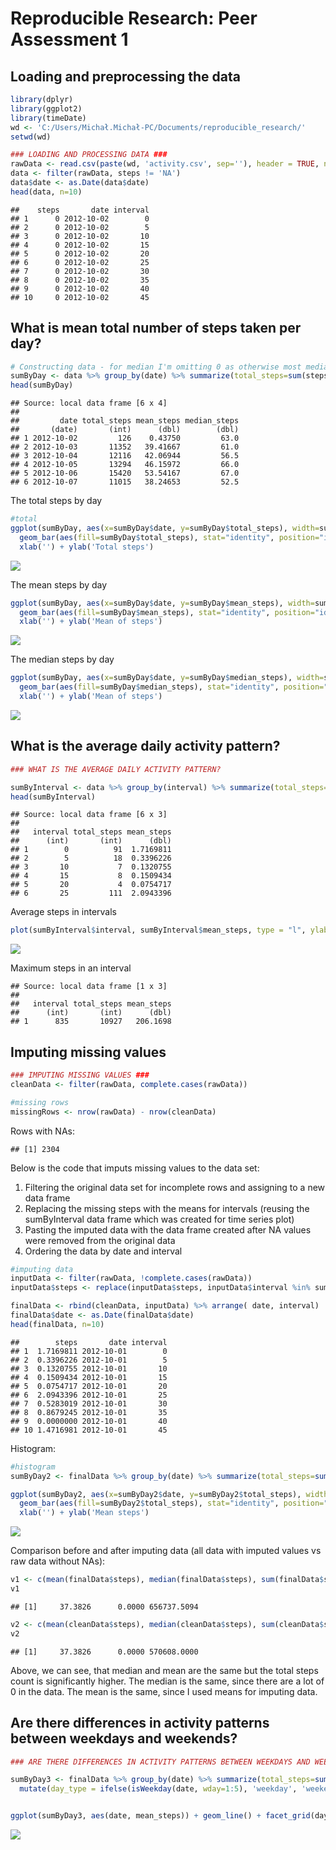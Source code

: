 # Reproducible Research: Peer Assessment 1


## Loading and preprocessing the data

```r
library(dplyr)
library(ggplot2)
library(timeDate)
wd <- 'C:/Users/Michał.Michał-PC/Documents/reproducible_research/'
setwd(wd)

### LOADING AND PROCESSING DATA ###
rawData <- read.csv(paste(wd, 'activity.csv', sep=''), header = TRUE, na.strings = "NA")
data <- filter(rawData, steps != 'NA')
data$date <- as.Date(data$date)
head(data, n=10)
```

```
##    steps       date interval
## 1      0 2012-10-02        0
## 2      0 2012-10-02        5
## 3      0 2012-10-02       10
## 4      0 2012-10-02       15
## 5      0 2012-10-02       20
## 6      0 2012-10-02       25
## 7      0 2012-10-02       30
## 8      0 2012-10-02       35
## 9      0 2012-10-02       40
## 10     0 2012-10-02       45
```



## What is mean total number of steps taken per day?


```r
# Constructing data - for median I'm omitting 0 as otherwise most median values for days would be 0
sumByDay <- data %>% group_by(date) %>% summarize(total_steps=sum(steps), mean_steps=mean(steps), median_steps=median(steps[steps>0]))
head(sumByDay)
```

```
## Source: local data frame [6 x 4]
## 
##         date total_steps mean_steps median_steps
##       (date)       (int)      (dbl)        (dbl)
## 1 2012-10-02         126    0.43750         63.0
## 2 2012-10-03       11352   39.41667         61.0
## 3 2012-10-04       12116   42.06944         56.5
## 4 2012-10-05       13294   46.15972         66.0
## 5 2012-10-06       15420   53.54167         67.0
## 6 2012-10-07       11015   38.24653         52.5
```

The total steps by day


```r
#total
ggplot(sumByDay, aes(x=sumByDay$date, y=sumByDay$total_steps), width=sumByDay$length) +
  geom_bar(aes(fill=sumByDay$total_steps), stat="identity", position="identity") + 
  xlab('') + ylab('Total steps') 
```

![](PA1_template_files/figure-html/unnamed-chunk-3-1.png)<!-- -->

The mean steps by day


```r
ggplot(sumByDay, aes(x=sumByDay$date, y=sumByDay$mean_steps), width=sumByDay$length) +
  geom_bar(aes(fill=sumByDay$mean_steps), stat="identity", position="identity") + 
  xlab('') + ylab('Mean of steps') 
```

![](PA1_template_files/figure-html/unnamed-chunk-4-1.png)<!-- -->

The median steps by day


```r
ggplot(sumByDay, aes(x=sumByDay$date, y=sumByDay$median_steps), width=sumByDay$length) +
  geom_bar(aes(fill=sumByDay$median_steps), stat="identity", position="identity") + 
  xlab('') + ylab('Mean of steps') 
```

![](PA1_template_files/figure-html/unnamed-chunk-5-1.png)<!-- -->


## What is the average daily activity pattern?


```r
### WHAT IS THE AVERAGE DAILY ACTIVITY PATTERN?

sumByInterval <- data %>% group_by(interval) %>% summarize(total_steps=sum(steps), mean_steps=mean(steps))
head(sumByInterval)
```

```
## Source: local data frame [6 x 3]
## 
##   interval total_steps mean_steps
##      (int)       (int)      (dbl)
## 1        0          91  1.7169811
## 2        5          18  0.3396226
## 3       10           7  0.1320755
## 4       15           8  0.1509434
## 5       20           4  0.0754717
## 6       25         111  2.0943396
```

Average steps in intervals


```r
plot(sumByInterval$interval, sumByInterval$mean_steps, type = "l", ylab='Average steps by Interval', xlab='')
```

![](PA1_template_files/figure-html/unnamed-chunk-7-1.png)<!-- -->

Maximum steps in an interval


```
## Source: local data frame [1 x 3]
## 
##   interval total_steps mean_steps
##      (int)       (int)      (dbl)
## 1      835       10927   206.1698
```


## Imputing missing values


```r
### IMPUTING MISSING VALUES ###
cleanData <- filter(rawData, complete.cases(rawData))

#missing rows
missingRows <- nrow(rawData) - nrow(cleanData)
```

Rows with NAs:


```
## [1] 2304
```

Below is the code that imputs missing values to the data set:

1. Filtering the original data set for incomplete rows and assigning to a new data frame
2. Replacing the missing steps with the means for intervals (reusing the sumByInterval data frame which was created for time series plot)
3. Pasting the imputed data with the data frame created after NA values were removed from the original data
4. Ordering the data by date and interval


```r
#imputing data
inputData <- filter(rawData, !complete.cases(rawData))
inputData$steps <- replace(inputData$steps, inputData$interval %in% sumByInterval$interval, sumByInterval$mean_steps)

finalData <- rbind(cleanData, inputData) %>% arrange( date, interval)
finalData$date <- as.Date(finalData$date)
head(finalData, n=10)
```

```
##        steps       date interval
## 1  1.7169811 2012-10-01        0
## 2  0.3396226 2012-10-01        5
## 3  0.1320755 2012-10-01       10
## 4  0.1509434 2012-10-01       15
## 5  0.0754717 2012-10-01       20
## 6  2.0943396 2012-10-01       25
## 7  0.5283019 2012-10-01       30
## 8  0.8679245 2012-10-01       35
## 9  0.0000000 2012-10-01       40
## 10 1.4716981 2012-10-01       45
```

Histogram:


```r
#histogram
sumByDay2 <- finalData %>% group_by(date) %>% summarize(total_steps=sum(steps), mean_steps=mean(steps), median_steps=median(steps[steps>0]))

ggplot(sumByDay2, aes(x=sumByDay2$date, y=sumByDay2$total_steps), width=sumByDay2$length) +
  geom_bar(aes(fill=sumByDay2$total_steps), stat="identity", position="identity") + 
  xlab('') + ylab('Mean steps') 
```

![](PA1_template_files/figure-html/unnamed-chunk-12-1.png)<!-- -->

Comparison before and after imputing data (all data with imputed values vs raw data without NAs):


```r
v1 <- c(mean(finalData$steps), median(finalData$steps), sum(finalData$steps))
v1
```

```
## [1]     37.3826      0.0000 656737.5094
```


```r
v2 <- c(mean(cleanData$steps), median(cleanData$steps), sum(cleanData$steps))
v2
```

```
## [1]     37.3826      0.0000 570608.0000
```

Above, we can see, that median and mean are the same but the total steps count is significantly higher. The median is the same, since there are a lot of 0 in the data. The mean is the same, since I used means for imputing data. 

## Are there differences in activity patterns between weekdays and weekends?


```r
### ARE THERE DIFFERENCES IN ACTIVITY PATTERNS BETWEEN WEEKDAYS AND WEEKENDS ###

sumByDay3 <- finalData %>% group_by(date) %>% summarize(total_steps=sum(steps), mean_steps=mean(steps), median_steps=median(steps[steps>0])) %>%
  mutate(day_type = ifelse(isWeekday(date, wday=1:5), 'weekday', 'weekend'))


ggplot(sumByDay3, aes(date, mean_steps)) + geom_line() + facet_grid(day_type ~ .) + xlab('') + ylab('Mean steps')
```

![](PA1_template_files/figure-html/unnamed-chunk-15-1.png)<!-- -->

